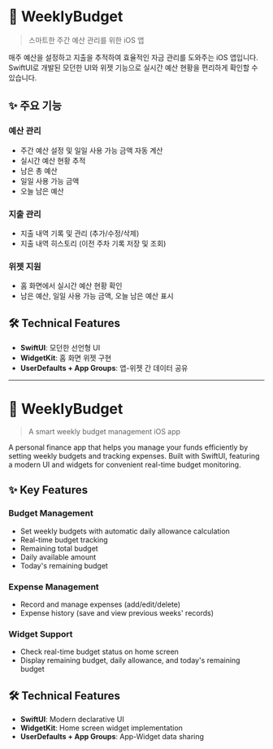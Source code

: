 # 💸 WeeklyBudget

> 스마트한 주간 예산 관리를 위한 iOS 앱

매주 예산을 설정하고 지출을 추적하여 효율적인 자금 관리를 도와주는 iOS 앱입니다. SwiftUI로 개발된 모던한 UI와 위젯 기능으로 실시간 예산 현황을 편리하게 확인할 수 있습니다.

## ✨ 주요 기능

### 예산 관리

- 주간 예산 설정 및 일일 사용 가능 금액 자동 계산
- 실시간 예산 현황 추적
- 남은 총 예산
- 일일 사용 가능 금액
- 오늘 남은 예산

### 지출 관리

- 지출 내역 기록 및 관리 (추가/수정/삭제)
- 지출 내역 히스토리 (이전 주차 기록 저장 및 조회)

### 위젯 지원

- 홈 화면에서 실시간 예산 현황 확인
- 남은 예산, 일일 사용 가능 금액, 오늘 남은 예산 표시

## 🛠 Technical Features

- **SwiftUI**: 모던한 선언형 UI
- **WidgetKit**: 홈 화면 위젯 구현
- **UserDefaults + App Groups**: 앱-위젯 간 데이터 공유

---

# 💸 WeeklyBudget

> A smart weekly budget management iOS app

A personal finance app that helps you manage your funds efficiently by setting weekly budgets and tracking expenses. Built with SwiftUI, featuring a modern UI and widgets for convenient real-time budget monitoring.

## ✨ Key Features

### Budget Management

- Set weekly budgets with automatic daily allowance calculation
- Real-time budget tracking
- Remaining total budget
- Daily available amount
- Today's remaining budget

### Expense Management

- Record and manage expenses (add/edit/delete)
- Expense history (save and view previous weeks' records)

### Widget Support

- Check real-time budget status on home screen
- Display remaining budget, daily allowance, and today's remaining budget

## 🛠 Technical Features

- **SwiftUI**: Modern declarative UI
- **WidgetKit**: Home screen widget implementation
- **UserDefaults + App Groups**: App-Widget data sharing
